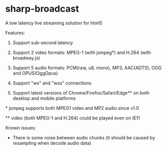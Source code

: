 # sharp-broadcast
A low latency live streaming solution for html5

Features:

1. Support sub-second latency

2. Support 2 video formats: MPEG-1 (with jsmpeg\*) and H.264 (with broadway.js)

3. Support 5 audio formats: PCM(raw, u8, mono), MP3, AAC(ADTS), OGG and OPUS(OggOpus)

4. Support "ws" and "wss" connections

5. Support latest versions of Chrome/Firefox/Safari/Edge\*\* on both desktop and mobile platforms


\* jsmpeg supports both MPEG1 video and MP2 audio since v1.0

\*\* video (both MPEG-1 and H.264) could be played even on IE11


Known issues:

- There is some noise between audio chunks (it should be caused by resampling when decode audio data)
